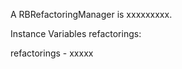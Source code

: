A RBRefactoringManager is xxxxxxxxx.Instance Variables	refactorings:		<Object>refactorings	- xxxxx